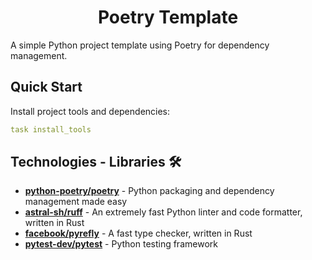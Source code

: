 <h1 align="center">Poetry Template</h1>

A simple Python project template using Poetry for dependency management.

## Quick Start

Install project tools and dependencies:

```yml
task install_tools
```

## Technologies - Libraries 🛠️

- **[python-poetry/poetry](https://github.com/python-poetry/poetry)** - Python packaging and dependency management made easy
- **[astral-sh/ruff](https://github.com/astral-sh/ruff)** - An extremely fast Python linter and code formatter, written in Rust
- **[facebook/pyrefly](https://github.com/facebook/pyrefly)** - A fast type checker, written in Rust
- **[pytest-dev/pytest](https://github.com/pytest-dev/pytest)** - Python testing framework
